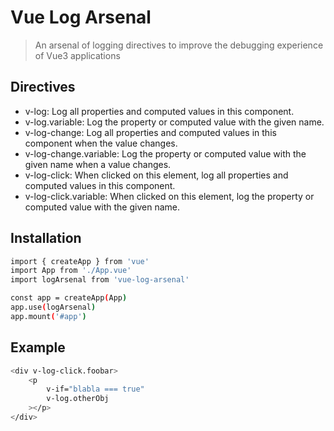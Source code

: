 # Vue Log Arsenal

> An arsenal of logging directives to improve the debugging experience of Vue3 applications

## Directives
- v-log: Log all properties and computed values in this component.
- v-log.variable: Log the property or computed value with the given name.
- v-log-change: Log all properties and computed values in this component when the value changes.
- v-log-change.variable: Log the property or computed value with the given name when a value changes.
- v-log-click: When clicked on this element, log all properties and computed values in this component.
- v-log-click.variable: When clicked on this element, log the property or computed value with the given name.

## Installation

```sh
import { createApp } from 'vue'
import App from './App.vue'
import logArsenal from 'vue-log-arsenal'

const app = createApp(App)
app.use(logArsenal)
app.mount('#app')
```

## Example

```sh
<div v-log-click.foobar>
    <p 
        v-if="blabla === true"
        v-log.otherObj
    ></p>
</div>
```